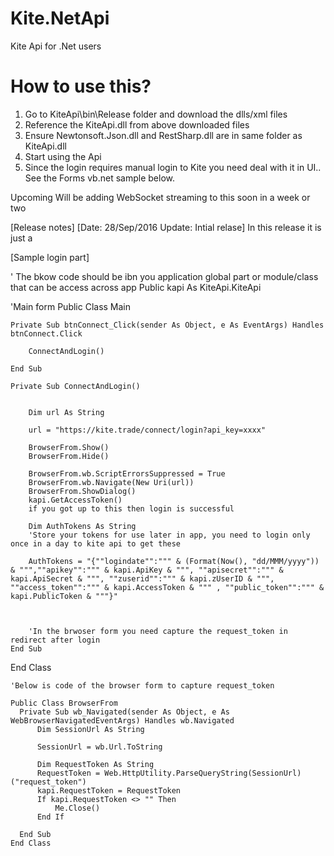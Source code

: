 # Kite.NetApi
Kite Api for .Net users


How to use this?
================

1. Go to KiteApi\bin\Release folder and download the dlls/xml files
2. Reference the  KiteApi.dll from above downloaded files
3. Ensure Newtonsoft.Json.dll and RestSharp.dll are in same folder as KiteApi.dll
4. Start using the Api
4. Since the login requires manual login to Kite you need deal with it in UI.. See the Forms vb.net sample below.

Upcoming
Will be adding WebSocket streaming to this soon in a week or two

[Release notes]
[Date: 28/Sep/2016  Update: Intial relase]
In this release it is just a 


[Sample login part]

' The bkow code should be ibn you application global part or module/class that can be access across app
Public kapi As KiteApi.KiteApi

'Main form
Public Class Main


    Private Sub btnConnect_Click(sender As Object, e As EventArgs) Handles btnConnect.Click

        ConnectAndLogin()

    End Sub
    
    Private Sub ConnectAndLogin()


        Dim url As String

        url = "https://kite.trade/connect/login?api_key=xxxx"

        BrowserFrom.Show()
        BrowserFrom.Hide()

        BrowserFrom.wb.ScriptErrorsSuppressed = True
        BrowserFrom.wb.Navigate(New Uri(url))
        BrowserFrom.ShowDialog()
        kapi.GetAccessToken()
        if you got up to this then login is successful
        
        Dim AuthTokens As String
        'Store your tokens for use later in app, you need to login only once in a day to kite api to get these
        
        AuthTokens = "{""logindate"":""" & (Format(Now(), "dd/MMM/yyyy")) & """,""apikey"":""" & kapi.ApiKey & """, ""apisecret"":""" & kapi.ApiSecret & """, ""zuserid"":""" & kapi.zUserID & """, ""access_token"":""" & kapi.AccessToken & """ , ""public_token"":""" & kapi.PublicToken & """}"

        
        
        'In the brwoser form you need capture the request_token in redirect after login
    End Sub
End Class

    'Below is code of the browser form to capture request_token
    
    Public Class BrowserFrom
      Private Sub wb_Navigated(sender As Object, e As WebBrowserNavigatedEventArgs) Handles wb.Navigated
          Dim SessionUrl As String

          SessionUrl = wb.Url.ToString

          Dim RequestToken As String
          RequestToken = Web.HttpUtility.ParseQueryString(SessionUrl)("request_token")
          kapi.RequestToken = RequestToken
          If kapi.RequestToken <> "" Then
              Me.Close()
          End If

      End Sub
    End Class
